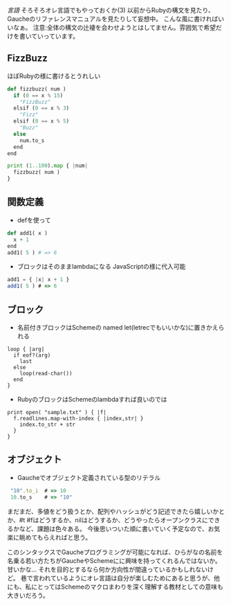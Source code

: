 *言語* そろそろオレ言語でもやっておくか(3)
以前からRubyの構文を見たり、Gaucheのリファレンスマニュアルを見たりして妄想中。
こんな風に書ければいいなぁ。
 注意:全体の構文の辻褄を会わせようとはしてません。雰囲気で希望だけを書いていっています。

## FizzBuzz
ほぼRubyの様に書けるとうれしい
```python
def fizzbuzz( num )
  if (0 == x % 15)
    "FizzBuzz"
  elsif (0 == x % 3)
    "Fizz"
  elsif (0 == x % 5)
    "Buzz"
  else
    num.to_s
  end
end

print (1..100).map { |num|
  fizzbuzz( num )
}
```

## 関数定義

- defを使って
```python
def add1( x )
  x + 1
end
add1( 5 ) # => 6
```

- ブロックはそのままlambdaになる
JavaScriptの様に代入可能
```javascript
add1 = { |x| x + 1 }
add1( 5 ) # => 6
```

## ブロック

- 名前付きブロックはSchemeの named let(letrecでもいいかな)に置きかえられる
```
loop { |arg|
  if eof?(arg)
    last
  else
    loop(read-char())
  end
}
```

- RubyのブロックはSchemeのlambdaすれば良いのでは
```
print open( "sample.txt" ) { |f|
  f.readlines.map-with-index { |index,str| }
    index.to_str + str
  }
}
```

## オブジェクト

- Gaucheでオブジェクト定義されている型のリテラル
```javascript
 "10".to_i  # => 10
 10.to_s    # => "10"
```

まだまだ、多値をどう扱うとか、配列やハッシュがどう記述できたら嬉しいかとか、#t #fはどうするか、nilはどうするか、どうやったらオープンクラスにできるかなど、課題は色々ある。
今後思いついた順に書いていく予定なので、お気楽に眺めてもらえればと思う。

このシンタックスでGaucheプログラミングが可能になれば、ひらがなの名前を名乗る若い方たちがGaucheやSchemeにに興味を持ってくれるんではないか。甘いかな...
それを目的とするなら何か方向性が間違っているかもしれないけど。
巷で言われているようにオレ言語は自分が楽しむためにあると思うが、他にも、私にとってはSchemeのマクロまわりを深く理解する教材としての意味も大きいだろう。
